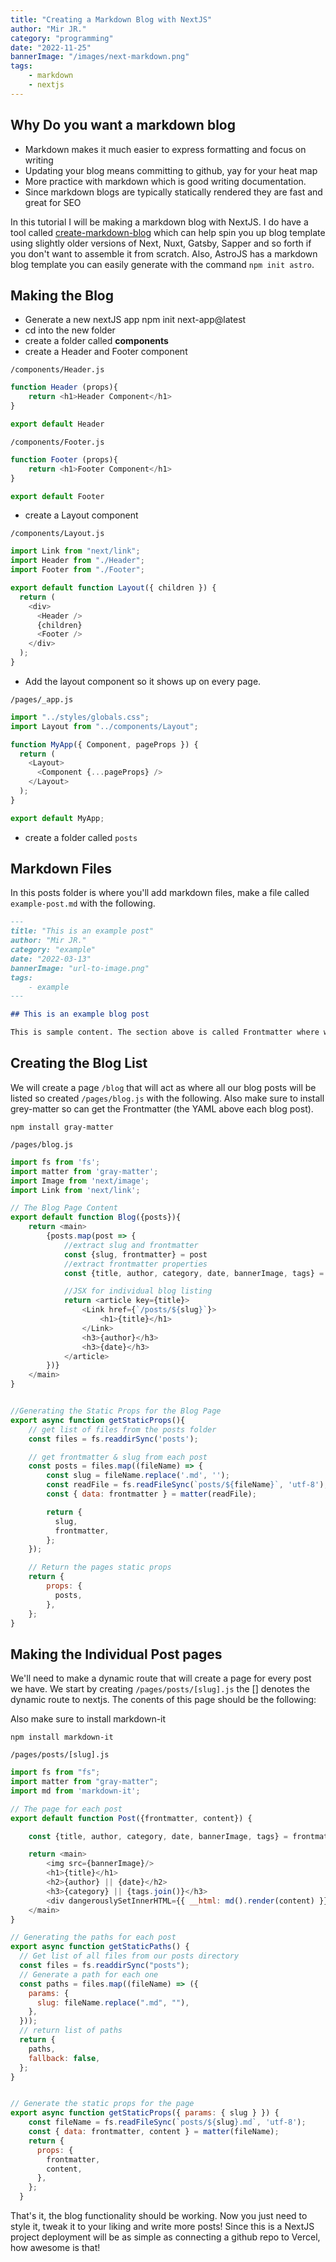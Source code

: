 ```yaml
---
title: "Creating a Markdown Blog with NextJS"
author: "Mir JR."
category: "programming"
date: "2022-11-25"
bannerImage: "/images/next-markdown.png"
tags:
    - markdown
    - nextjs
---
```


## Why Do you want a markdown blog

- Markdown makes it much easier to express formatting and focus on writing
- Updating your blog means committing to github, yay for your heat map
- More practice with markdown which is good writing documentation.
- Since markdown blogs are typically statically rendered they are fast and great for SEO

In this tutorial I will be making a markdown blog with NextJS. I do have a tool called [create-markdown-blog](https://www.npmjs.com/package/create-markdown-blog) which can help spin you up blog template using slightly older versions of Next, Nuxt, Gatsby, Sapper and so forth if you don't want to assemble it from scratch. Also, AstroJS has a markdown blog template you can easily generate with the command `npm init astro`.

## Making the Blog

- Generate a new nextJS app npm init next-app@latest
- cd into the new folder
- create a folder called **components**
- create a Header and Footer component

`/components/Header.js`
```javascript
function Header (props){
    return <h1>Header Component</h1>
}

export default Header
```
`/components/Footer.js`
```javascript
function Footer (props){
    return <h1>Footer Component</h1>
}

export default Footer
```
- create a Layout component

`/components/Layout.js`
```javascript
import Link from "next/link";
import Header from "./Header";
import Footer from "./Footer";

export default function Layout({ children }) {
  return (
    <div>
      <Header />
      {children}
      <Footer />
    </div>
  );
}
```
- Add the layout component so it shows up on every page.

`/pages/_app.js`
```javascript
import "../styles/globals.css";
import Layout from "../components/Layout";

function MyApp({ Component, pageProps }) {
  return (
    <Layout>
      <Component {...pageProps} />
    </Layout>
  );
}

export default MyApp;
```

- create a folder called `posts`

## Markdown Files

In this posts folder is where you'll add markdown files, make a file called `example-post.md` with the following.

```markdown
---
title: "This is an example post"
author: "Mir JR."
category: "example"
date: "2022-03-13"
bannerImage: "url-to-image.png"
tags:
    - example
---

## This is an example blog post

This is sample content. The section above is called Frontmatter where we can add post metadata like title and author. You can add as little or as many properties in the frontmatter using YAML syntax.
```

## Creating the Blog List

We will create a page `/blog` that will act as where all our blog posts will be listed so created `/pages/blog.js` with the following. Also make sure to install grey-matter so can get the Frontmatter (the YAML above each blog post).

```npm install gray-matter```

`/pages/blog.js`
```javascript
import fs from 'fs';
import matter from 'gray-matter';
import Image from 'next/image';
import Link from 'next/link';

// The Blog Page Content
export default function Blog({posts}){
    return <main>
        {posts.map(post => {
            //extract slug and frontmatter
            const {slug, frontmatter} = post
            //extract frontmatter properties
            const {title, author, category, date, bannerImage, tags} = frontmatter

            //JSX for individual blog listing
            return <article key={title}>
                <Link href={`/posts/${slug}`}>
                    <h1>{title}</h1>
                </Link>
                <h3>{author}</h3>
                <h3>{date}</h3>
            </article>
        })}
    </main>
}


//Generating the Static Props for the Blog Page
export async function getStaticProps(){
    // get list of files from the posts folder
    const files = fs.readdirSync('posts');

    // get frontmatter & slug from each post
    const posts = files.map((fileName) => {
        const slug = fileName.replace('.md', '');
        const readFile = fs.readFileSync(`posts/${fileName}`, 'utf-8');
        const { data: frontmatter } = matter(readFile);

        return {
          slug,
          frontmatter,
        };
    });

    // Return the pages static props
    return {
        props: {
          posts,
        },
    };
}
```

## Making the Individual Post pages

We'll need to make a dynamic route that will create a page for every post we have. We start by creating `/pages/posts/[slug].js` the [] denotes the dynamic route to nextjs. The conents of this page should be the following:

Also make sure to install markdown-it

```npm install markdown-it```

`/pages/posts/[slug].js`
```javascript
import fs from "fs";
import matter from "gray-matter";
import md from 'markdown-it';

// The page for each post
export default function Post({frontmatter, content}) {

    const {title, author, category, date, bannerImage, tags} = frontmatter

    return <main>
        <img src={bannerImage}/>
        <h1>{title}</h1>
        <h2>{author} || {date}</h2>
        <h3>{category} || {tags.join()}</h3>
        <div dangerouslySetInnerHTML={{ __html: md().render(content) }} />
    </main>
}

// Generating the paths for each post
export async function getStaticPaths() {
  // Get list of all files from our posts directory
  const files = fs.readdirSync("posts");
  // Generate a path for each one
  const paths = files.map((fileName) => ({
    params: {
      slug: fileName.replace(".md", ""),
    },
  }));
  // return list of paths
  return {
    paths,
    fallback: false,
  };
}


// Generate the static props for the page
export async function getStaticProps({ params: { slug } }) {
    const fileName = fs.readFileSync(`posts/${slug}.md`, 'utf-8');
    const { data: frontmatter, content } = matter(fileName);
    return {
      props: {
        frontmatter,
        content,
      },
    };
  }
```

That's it, the blog functionality should be working. Now you just need to style it, tweak it to your liking and write more posts! Since this is a NextJS project deployment will be as simple as connecting a github repo to Vercel, how awesome is that!
